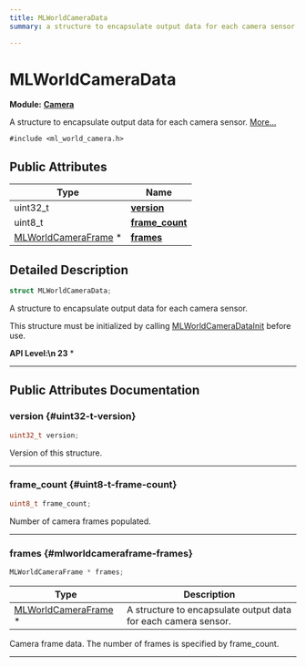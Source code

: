 ```yaml
---
title: MLWorldCameraData
summary: a structure to encapsulate output data for each camera sensor. 

---
```


# MLWorldCameraData

**Module:** **[Camera](/api-ref/api/Modules/group___camera/group___camera.md)**



A structure to encapsulate output data for each camera sensor.  [More...](#detailed-description)


`#include <ml_world_camera.h>`

## Public Attributes

| Type           | Name           |
| -------------- | -------------- |
| uint32_t | **[version](/api-ref/api/Modules/group___camera/struct_m_l_world_camera_data.md#uint32-t-version)**  |
| uint8_t | **[frame_count](/api-ref/api/Modules/group___camera/struct_m_l_world_camera_data.md#uint8-t-frame-count)**  |
| [MLWorldCameraFrame](/api-ref/api/Modules/group___camera/struct_m_l_world_camera_frame.md) * | **[frames](/api-ref/api/Modules/group___camera/struct_m_l_world_camera_data.md#mlworldcameraframe-frames)**  |

## Detailed Description

```cpp
struct MLWorldCameraData;
```

A structure to encapsulate output data for each camera sensor. 

This structure must be initialized by calling [MLWorldCameraDataInit](/api-ref/api/Modules/group___camera/group___camera.md#void-mlworldcameradatainit) before use.




**API Level:\n 23**
  * 




-----------
## Public Attributes Documentation

### version {#uint32-t-version}

```cpp
uint32_t version;
```


Version of this structure. 





-----------

### frame_count {#uint8-t-frame-count}

```cpp
uint8_t frame_count;
```


Number of camera frames populated. 





-----------

### frames {#mlworldcameraframe-frames}

```cpp
MLWorldCameraFrame * frames;
```



| Type | Description |
|--|--|
| [MLWorldCameraFrame](/api-ref/api/Modules/group___camera/struct_m_l_world_camera_frame.md) * | A structure to encapsulate output data for each camera sensor.  |


Camera frame data. The number of frames is specified by frame_count. 





-----------

